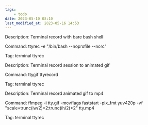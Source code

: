 ```yaml
---
tags:
    - todo
date: 2023-05-10 08:10
last_modified_at: 2023-05-16 14:53
---
```


Description: Terminal record with bare bash shell

Command: ttyrec -e "/bin/bash --noprofile --norc"

Tag: terminal ttyrec

Description: Terminal record session to animated gif

Command: ttygif ttyrecord

Tag: terminal ttyrec

Description: Terminal record animated gif to mp4

Command: ffmpeg -i tty.gif -movflags faststart -pix_fmt yuv420p -vf "scale=trunc(iw/2)*2:trunc(ih/2)*2" tty.mp4

Tag: terminal ttyrec
